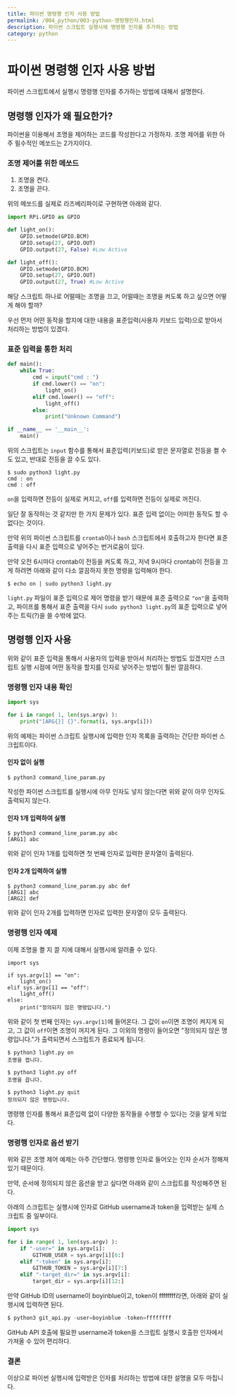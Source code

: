 ```yaml
---
title: 파이썬 명령행 인자 사용 방법
permalink: /004_python/003-python-명령행인자.html
description: 파이썬 스크립트 실행시에 명령행 인자를 추가하는 방법
category: python
---
```



파이썬 명령행 인자 사용 방법
===


파이썬 스크립트에서 실행시 명령행 인자를 추가하는 방법에 대해서 설명한다.


명령행 인자가 왜 필요한가?
---


파이썬을 이용해서 조명을 제어하는 코드를 작성한다고 가정하자. 
조명 제어를 위한 아주 필수적인 메쏘드는 2가지이다. 


### 조명 제어를 위한 메쏘드


1. 조명을 켠다.
2. 조명을 끈다. 


위의 메쏘드를 실제로 라즈베리파이로 구현하면 아래와 같다. 


```python
import RPi.GPIO as GPIO

def light_on():
    GPIO.setmode(GPIO.BCM)
    GPIO.setup(27, GPIO.OUT)
    GPIO.output(27, False) #Low Active

def light_off():
    GPIO.setmode(GPIO.BCM)
    GPIO.setup(27, GPIO.OUT)
    GPIO.output(27, True) #Low Active
```


해당 스크립트 하나로 어떨때는 조명을 끄고, 
어떨때는 조명을 켜도록 하고 싶으면 어떻게 해야 할까? 


우선 먼저 어떤 동작을 할지에 대한 내용을 
표준입력(사용자 키보드 입력)으로 받아서 처리하는 방법이 있겠다.


### 표준 입력을 통한 처리


```python
def main():
    while True:
        cmd = input("cmd : ")
        if cmd.lower() == "on":
            light_on()
        elif cmd.lower() == "off":
            light_off()
        else:
            print("Unknown Command")

if __name__ == '__main__':
    main()
```


위의 스크립트는 <code>input</code> 함수를 통해서 
표준입력(키보드)로 받은 문자열로 전등을 켤 수도 있고, 
반대로 전등을 끌 수도 있다. 


```
$ sudo python3 light.py
cmd : on
cmd : off
```


<code>on</code>을 입력하면 전등이 실제로 켜지고, 
<code>off</code>를 입력하면 전등이 실제로 꺼진다. 


일단 잘 동작하는 것 같지만 한 가지 문제가 있다. 
표준 입력 없이는 어떠한 동작도 할 수 없다는 것이다. 


만약 위의 파이썬 스크립트를 <code>crontab</code>이나 
<code>bash</code> 스크립트에서 호출하고자 한다면 
표준 출력을 다시 표준 입력으로 넣어주는 번거로움이 있다. 


만약 오전 6시마다 crontab이 전등을 켜도록 하고, 
저녁 9시마다 crontab이 전등을 끄게 하려면 
아래와 같이 다소 깔끔하지 못한 명령을 입력해야 한다. 


```
$ echo on | sudo python3 light.py
```


<code>light.py</code> 파일이 표준 입력으로 제어 명령을 받기 때문에 
표준 출력으로 <code>"on"</code>을 출력하고, 파이프를 통해서 
표준 출력을 다시 <code>sudo python3 light.py</code>의 
표준 입력으로 넣어주는 트릭(?)을 쓸 수밖에 없다.


명령행 인자 사용
---


위와 같이 표준 입력을 통해서 사용자의 입력을 받아서 처리하는 방법도 있겠지만 
스크립트 실행 시점에 어떤 동작을 할지를 인자로 넣어주는 방법이 훨씬 깔끔하다. 


### 명령행 인자 내용 확인


```python
import sys

for i in range( 1, len(sys.argv) ):
    print("[ARG{}] {}".format(i, sys.argv[i]))
```


위의 예제는 파이썬 스크립트 실행시에 입력한 인자 목록을 
출력하는 간단한 파이썬 스크립트이다. 


#### 인자 없이 실행


```
$ python3 command_line_param.py

```


작성한 파이썬 스크립트를 실행시에 아무 인자도 넣지 않는다면 
위와 같이 아무 인자도 출력되지 않는다. 


#### 인자 1개 입력하여 실행


```
$ python3 command_line_param.py abc
[ARG1] abc
```


위와 같이 인자 1개를 입력하면 첫 번째 인자로 입력한 문자열이 출력된다. 


#### 인자 2개 입력하여 실행


```
$ python3 command_line_param.py abc def
[ARG1] abc
[ARG2] def
```


위와 같이 인자 2개를 입력하면 인자로 입력한 문자열이 모두 출력된다. 


### 명령행 인자 예제


이제 조명을 켤 지 끌 지에 대해서 실행시에 알려줄 수 있다. 


```
import sys

if sys.argv[1] == "on":
    light_on()
elif sys.argv[1] == "off":
    light_off()
else:
    print("정의되지 않은 명령입니다.")
```


위와 같이 첫 번째 인자는 <code>sys.argv[1]</code>에 들어온다. 
그 값이 <code>on</code>이면 조명이 켜지게 되고, 
그 값이 <code>off</code>이면 조명이 꺼지게 된다. 
그 이외의 명령이 들어오면 "정의되지 않은 명령입니다."가 출력되면서 
스크립트가 종료되게 됩니다. 


```
$ python3 light.py on
조명을 켭니다.

$ python3 light.py off
조명을 끕니다.

$ python3 light.py quit
정의되지 않은 명령입니다.
```


명령행 인자를 통해서 표준입력 없이 다양한 동작들을 
수행할 수 있다는 것을 알게 되었다. 


### 명령행 인자로 옵션 받기


위와 같은 조명 제어 예제는 아주 간단했다. 
명령행 인자로 들어오는 인자 순서가 정해져 있기 때문이다. 


만약, 순서에 정의되지 않은 옵션을 받고 싶다면 
아래와 같이 스크립트를 작성해주면 된다. 


아래의 스크립트는 실행시에 인자로 
GitHub username과 token을 입력받는 실제 스크립트 중 일부이다. 


```python
import sys

for i in range( 1, len(sys.argv) ):
    if "-user=" in sys.argv[i]:
        GITHUB_USER = sys.argv[i][6:]
    elif "-token" in sys.argv[i]:
        GITHUB_TOKEN = sys.argv[i][7:]
    elif "-target_dir=" in sys.argv[i]:
        target_dir = sys.argv[i][12:]
```


만약 GitHub ID의 username이 boyinblue이고, token이 ffffffff라면, 
아래와 같이 실행시에 입력하면 된다. 


```python
$ python3 git_api.py -user=boyinblue -token=ffffffff
```


GitHub API 호출에 필요한 username과 token을 
스크립트 실행시 호출한 인자에서 가져올 수 있어 편리하다. 


### 결론


이상으로 파이썬 실행시에 입력받은 인자를 처리하는 방법에 대한 설명을 
모두 마칩니다. 


